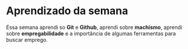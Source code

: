 # Aprendizado da semana

Essa semana aprendi so **Git** e **Github**, aprendi sobre **machismo**, aprendi sobre **empregabilidade**
e a importância de algumas ferramentas para buscar emprego.